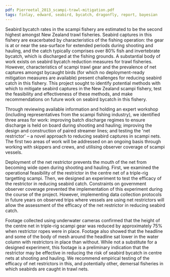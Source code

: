```yaml
---
pdf: Pierreetal_2013_scampi-trawl-mitigation.pdf
tags: finlay, edward, seabird, bycatch, dragonfly, report, bayesian
---
```

Seabird bycatch rates in the scampi fishery are estimated to be the second highest amongst New Zealand
trawl fisheries. Seabird captures in this fishery are exacerbated by characteristics of the fishing operation:
the gear is at or near the sea-surface for extended periods during shooting and hauling, and the catch
typically comprises over 80% fish and invertebrate bycatch, which is discharged at the fishing grounds.
A substantial body of work exists on seabird bycatch reduction measures for trawl fisheries. However,
characteristics of scampi trawl gear and the prevalence of net captures amongst bycaught birds (for which
no deployment-ready mitigation measures are available) present challenges for reducing seabird catch in
this fishery. This project sought to identify potential methods with which to mitigate seabird captures
in the New Zealand scampi fishery, test the feasibility and effectiveness of these methods, and make
recommendations on future work on seabird bycatch in this fishery.

Through reviewing available information and holding an expert workshop (including representatives
from the scampi fishing industry), we identified three areas for work: improving batch discharge regimes
to ensure discharge is held on board during shooting and hauling; improving the design and construction
of paired streamer lines; and testing the 'net restrictor' – a novel approach to reducing seabird captures
in scampi nets. The first two areas of work will be addressed on an ongoing basis through working with
skippers and crews, and utilising observer coverage of scampi vessels.

Deployment of the net restrictor prevents the mouth of the net from becoming wide open during shooting
and hauling. First, we examined the operational feasibility of the restrictor in the centre net of a
triple-rig targetting scampi. Then, we designed an experiment to test the efficacy of the restrictor in
reducing seabird catch. Constraints on government observer coverage prevented the implementation of
this experiment during the course of the project. However, implementing data collection protocols in
future years on observed trips where vessels are using net restrictors will allow the assessment of the
efficacy of the net restrictor in reducing seabird catch.

Footage collected using underwater cameras confirmed that the height of the centre net in triple-rig
scampi gear was reduced by approximately 75% when restrictor ropes were in place. Footage also
showed that the headline and some of the body of mesh around the headline sat lower in the water
column with restrictors in place than without. While not a substitute for a designed experiment, this
footage is a preliminary indication that the restrictor may be effective in reducing the risk of seabird
bycatch in centre nets at shooting and hauling. We recommend empirical testing of the efficacy of net
restrictors in this, and potentially other, demersal fisheries in which seabirds are caught in trawl nets.

